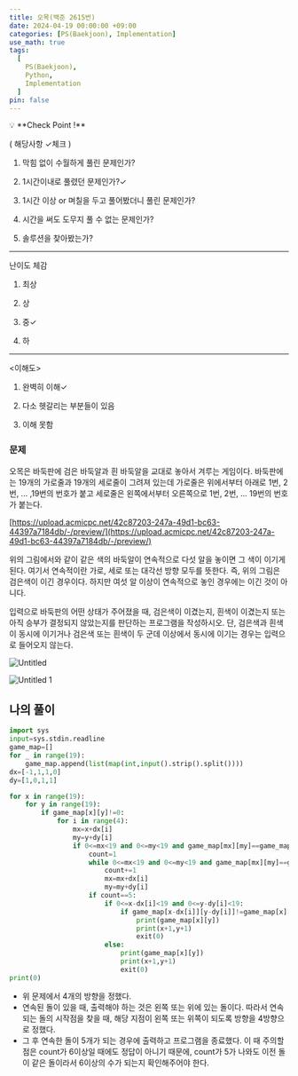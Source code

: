 ```yaml
---
title: 오목(백준 2615번)
date: 2024-04-19 00:00:00 +09:00
categories: [PS(Baekjoon), Implementation]
use_math: true
tags:
  [
    PS(Baekjoon),
    Python,
    Implementation
  ]
pin: false
---
```

<aside>
💡 **Check Point !**

( 해당사항 ✓체크 )

1. 막힘 없이 수월하게 풀린 문제인가?

2. 1시간이내로 풀렸던 문제인가?✓

3. 1시간 이상 or 며칠을 두고 풀어봤더니 풀린 문제인가?

4. 시간을 써도 도무지 풀 수 없는 문제인가?

5. 솔루션을 찾아봤는가?

---

난이도 체감

1. 최상

2. 상

3. 중✓

4. 하

---

<이해도>

1. 완벽히 이해✓

2. 다소 헷갈리는 부분들이 있음

3. 이해 못함

</aside>

### 문제

오목은 바둑판에 검은 바둑알과 흰 바둑알을 교대로 놓아서 겨루는 게임이다. 바둑판에는 19개의 가로줄과 19개의 세로줄이 그려져 있는데 가로줄은 위에서부터 아래로 1번, 2번, ... ,19번의 번호가 붙고 세로줄은 왼쪽에서부터 오른쪽으로 1번, 2번, ... 19번의 번호가 붙는다.

[https://upload.acmicpc.net/42c87203-247a-49d1-bc63-44397a7184db/-/preview/](https://upload.acmicpc.net/42c87203-247a-49d1-bc63-44397a7184db/-/preview/)

위의 그림에서와 같이 같은 색의 바둑알이 연속적으로 다섯 알을 놓이면 그 색이 이기게 된다. 여기서 연속적이란 가로, 세로 또는 대각선 방향 모두를 뜻한다. 즉, 위의 그림은 검은색이 이긴 경우이다. 하지만 여섯 알 이상이 연속적으로 놓인 경우에는 이긴 것이 아니다.

입력으로 바둑판의 어떤 상태가 주어졌을 때, 검은색이 이겼는지, 흰색이 이겼는지 또는 아직 승부가 결정되지 않았는지를 판단하는 프로그램을 작성하시오. 단, 검은색과 흰색이 동시에 이기거나 검은색 또는 흰색이 두 군데 이상에서 동시에 이기는 경우는 입력으로 들어오지 않는다.

![Untitled](https://github.com/gihuni99/gihuni99.github.io/assets/90080065/ff885573-a5b9-4fd1-99d8-011f4d8e6b09)

![Untitled 1](https://github.com/gihuni99/gihuni99.github.io/assets/90080065/6beb175c-d112-4135-b42f-ee5fb0eac756)


## 나의 풀이

```python
import sys
input=sys.stdin.readline
game_map=[]
for _ in range(19):
    game_map.append(list(map(int,input().strip().split())))
dx=[-1,1,1,0]
dy=[1,0,1,1]

for x in range(19):
    for y in range(19):
        if game_map[x][y]!=0:
            for i in range(4):
                mx=x+dx[i]
                my=y+dy[i]
                if 0<=mx<19 and 0<=my<19 and game_map[mx][my]==game_map[x][y]:
                    count=1
                    while 0<=mx<19 and 0<=my<19 and game_map[mx][my]==game_map[x][y]:
                        count+=1
                        mx=mx+dx[i]
                        my=my+dy[i]
                    if count==5:
                        if 0<=x-dx[i]<19 and 0<=y-dy[i]<19:
                            if game_map[x-dx[i]][y-dy[i]]!=game_map[x][y]:
                                print(game_map[x][y])
                                print(x+1,y+1)
                                exit(0)
                        else:
                            print(game_map[x][y])
                            print(x+1,y+1)
                            exit(0)
print(0)
```

- 위 문제에서 4개의 방향을 정했다.
- 연속된 돌이 있을 때, 출력해야 하는 것은 왼쪽 또는 위에 있는 돌이다. 따라서 연속되는 돌의 시작점을 찾을 때, 해당 지점이 왼쪽 또는 위쪽이 되도록 방향을 4방향으로 정했다.
- 그 후 연속한 돌이 5개가 되는 경우에 출력하고 프로그램을 종료했다. 이 때 주의할 점은 count가 6이상일 때에도 정답이 아니기 때문에, count가 5가 나와도 이전 돌이 같은 돌이라서 6이상의 수가 되는지 확인해주어야 한다.